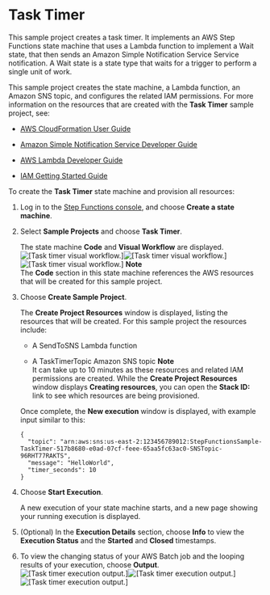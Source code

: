 # Task Timer<a name="task-timer-sample"></a>

This sample project creates a task timer\. It implements an AWS Step Functions state machine that uses a Lambda function to implement a Wait state, that then sends an Amazon Simple Notification Service Service notification\. A Wait state is a state type that waits for a trigger to perform a single unit of work\.

This sample project creates the state machine, a Lambda function, an Amazon SNS topic, and configures the related IAM permissions\. For more information on the resources that are created with the **Task Timer** sample project, see:

+ [AWS CloudFormation User Guide](http://docs.aws.amazon.com/AWSCloudFormation/latest/UserGuide/)

+ [Amazon Simple Notification Service Developer Guide](http://docs.aws.amazon.com/sns/latest/dg/)

+ [AWS Lambda Developer Guide](http://docs.aws.amazon.com/lambda/latest/dg/)

+ [IAM Getting Started Guide](http://docs.aws.amazon.com/IAM/latest/GettingStartedGuide/)

To create the **Task Timer** state machine and provision all resources:

1. Log in to the [Step Functions console](https://console.aws.amazon.com/states/home?region=us-east-1#/), and choose **Create a state machine**\.

1. Select **Sample Projects** and choose **Task Timer**\.

   The state machine **Code** and **Visual Workflow** are displayed\.  
![\[Task timer visual workflow.\]](http://docs.aws.amazon.com/step-functions/latest/dg/images/tutorial-create-state-machine-task-timer-preview.png)![\[Task timer visual workflow.\]](http://docs.aws.amazon.com/step-functions/latest/dg/)![\[Task timer visual workflow.\]](http://docs.aws.amazon.com/step-functions/latest/dg/)
**Note**  
The **Code** section in this state machine references the AWS resources that will be created for this sample project\.

1. Choose **Create Sample Project**\.

   The **Create Project Resources** window is displayed, listing the resources that will be created\. For this sample project the resources include:

   + A SendToSNS Lambda function

   + A TaskTimerTopic Amazon SNS topic
**Note**  
It can take up to 10 minutes as these resources and related IAM permissions are created\. While the **Create Project Resources** window displays **Creating resources**, you can open the **Stack ID:** link to see which resources are being provisioned\.

   Once complete, the **New execution** window is displayed, with example input similar to this:

   ```
   {
     "topic": "arn:aws:sns:us-east-2:123456789012:StepFunctionsSample-TaskTimer-517b8680-e0ad-07cf-feee-65aa5fc63ac0-SNSTopic-96RHT77RAKTS",
     "message": "HelloWorld",
     "timer_seconds": 10
   }
   ```

1. Choose **Start Execution**\.

   A new execution of your state machine starts, and a new page showing your running execution is displayed\.

1. \(Optional\) In the **Execution Details** section, choose **Info** to view the **Execution Status** and the **Started** and **Closed** timestamps\.

1. To view the changing status of your AWS Batch job and the looping results of your execution, choose **Output**\.  
![\[Task timer execution output.\]](http://docs.aws.amazon.com/step-functions/latest/dg/images/tutorial-console-task-timer-state-machine-execution-output.png)![\[Task timer execution output.\]](http://docs.aws.amazon.com/step-functions/latest/dg/)![\[Task timer execution output.\]](http://docs.aws.amazon.com/step-functions/latest/dg/)